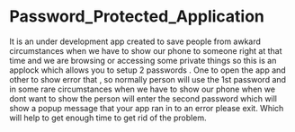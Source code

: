 # Password_Protected_Application
It is an under development  app created  to save people from awkard circumstances when we have to show our phone to someone right at that time and we are browsing or accessing some private things so this is an applock which allows you to setup 2 passwords . One to open the app and other to show error that , so normally person will use the 1st password and in some rare circumstances when we have to show our phone when  we dont want to show the person will enter the second password which will show a popup message that your app ran in to an error please exit. Which will help to get enough time to get rid of the problem.
